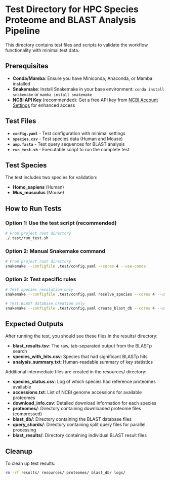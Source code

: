 # Test Directory for HPC Species Proteome and BLAST Analysis Pipeline

This directory contains test files and scripts to validate the workflow
functionality with minimal test data.

## Prerequisites

- **Conda/Mamba**: Ensure you have Miniconda, Anaconda, or Mamba installed
- **Snakemake**: Install Snakemake in your base environment:
  `conda install snakemake` or `mamba install snakemake`
- **NCBI API Key** (recommended): Get a free API key from
  [NCBI Account Settings](https://www.ncbi.nlm.nih.gov/account/settings/)
  for enhanced access

## Test Files

- **`config.yaml`** - Test configuration with minimal settings
- **`species.csv`** - Test species data (Human and Mouse)
- **`amp.fasta`** - Test query sequences for BLAST analysis
- **`run_test.sh`** - Executable script to run the complete test

## Test Species

The test includes two species for validation:

- **Homo_sapiens** (Human)
- **Mus_musculus** (Mouse)

## How to Run Tests

### Option 1: Use the test script (recommended)

```bash
# From project root directory
./.test/run_test.sh
```

### Option 2: Manual Snakemake command

```bash
# From project root directory
snakemake --configfile .test/config.yaml --cores 4 --use-conda
```

### Option 3: Test specific rules

```bash
# Test species resolution only
snakemake --configfile .test/config.yaml resolve_species --cores 4 --use-conda

# Test BLAST database creation only
snakemake --configfile .test/config.yaml create_blast_db --cores 4 --use-conda
```

## Expected Outputs

After running the test, you should see these files in the results/ directory:

- **blast_results.tsv**: The raw, tab-separated output from the BLASTp search
- **species_with_hits.csv**: Species that had significant BLASTp hits
- **analysis_summary.txt**: Human-readable summary of key statistics

Additional intermediate files are created in the resources/ directory:

- **species_status.csv**: Log of which species had reference proteomes available
- **accessions.txt**: List of NCBI genome accessions for available proteomes
- **download_info.csv**: Detailed download information for each species
- **proteomes/**: Directory containing downloaded proteome files (compressed)
- **blast_db/**: Directory containing the BLAST database files
- **query_shards/**: Directory containing split query files for parallel processing
- **blast_results/**: Directory containing individual BLAST result files

## Cleanup

To clean up test results:

```bash
rm -rf results/ resources/ proteomes/ blast_db/ logs/
```
